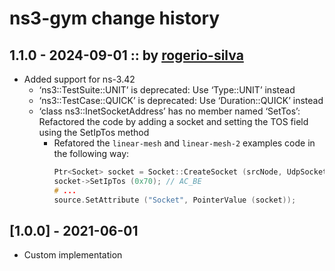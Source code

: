 # ns3-gym change history
## 1.1.0 - 2024-09-01 :: by [rogerio-silva](https://github.com/rogerio-silva)
- Added support for ns-3.42
    * ‘ns3::TestSuite::UNIT’ is deprecated: Use ‘Type::UNIT’ instead
    * ‘ns3::TestCase::QUICK’ is deprecated: Use ‘Duration::QUICK’ instead
    * ‘class ns3::InetSocketAddress’ has no member named ‘SetTos’: Refactored the code by adding a socket and setting the TOS field using the SetIpTos method
      * Refatored the `linear-mesh` and `linear-mesh-2` examples code in the following way:
        ```c++
        Ptr<Socket> socket = Socket::CreateSocket (srcNode, UdpSocketFactory::GetTypeId ());
        socket->SetIpTos (0x70); // AC_BE
        # ...
        source.SetAttribute ("Socket", PointerValue (socket));
        ```
## [1.0.0] - 2021-06-01
- Custom implementation